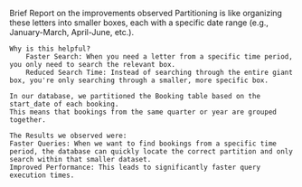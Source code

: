 Brief Report on the improvements observed
    Partitioning is like organizing these letters into smaller boxes, each with a specific date range (e.g., January-March, April-June, etc.).

    Why is this helpful?
        Faster Search: When you need a letter from a specific time period, you only need to search the relevant box.
        Reduced Search Time: Instead of searching through the entire giant box, you're only searching through a smaller, more specific box.
        
    In our database, we partitioned the Booking table based on the start_date of each booking.
    This means that bookings from the same quarter or year are grouped together.

    The Results we observed were:
    Faster Queries: When we want to find bookings from a specific time period, the database can quickly locate the correct partition and only search within that smaller dataset.
    Improved Performance: This leads to significantly faster query execution times.